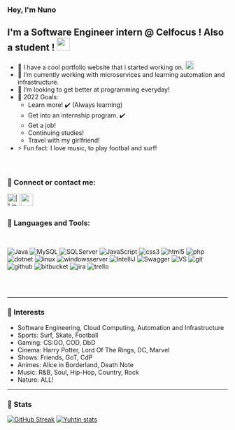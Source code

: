 ### Hey, I'm Nuno


## I'm a Software Engineer intern @ Celfocus ! Also a student ! <img src="https://raw.githubusercontent.com/aemmadi/aemmadi/master/wave.gif" width="30px" >

- 🔭 I have a cool portfolio website that i started working on. [<img  width="20px" src="https://cdn.icon-icons.com/icons2/1858/PNG/512/iconfinder-websitebuilder-4263525_117861.png" />][portfolio]
- 🌱 I’m currently working with microservices and learning automation and infrastructure.
- 👯 I’m looking to get better at programming everyday!
- 🥅 2022 Goals: 
    - Learn more! ✔️ (Always learning)
    - Get into an internship program. ✔️ 
    - Get a job!
    - Continuing studies! 
    - Travel with my girlfriend!
- ⚡ Fun fact: I love music, to play footbal and surf!

<br />

### 💬 Connect or contact me:

[<img align="left" alt=" | LinkedIn" width="28px" src="https://cdn-icons-png.flaticon.com/512/174/174857.png" />][linkedin]
[<img align="left" alt="" width="28px" src="https://cdn-icons.flaticon.com/png/512/3471/premium/3471653.png?token=exp=1638567355~hmac=d71dba40e379369dd0c4423f7f5257dc" />][mailme]

<br />
<br />

### 🚀 Languages and Tools:

<br />

![Java](https://img.shields.io/badge/Java-CB0000?style=for-the-badge&logo=java&logoColor=white)
![MySQL](https://img.shields.io/badge/MySQL-00000F?style=for-the-badge&logo=mysql&logoColor=white)
![SQLServer](https://img.shields.io/badge/SQLServer-FF7733?style=for-the-badge&logo=microsoftsqlserver&logoColor=white)
![JavaScript](https://img.shields.io/badge/JavaScript-F7DF1E?style=for-the-badge&logo=javascript&logoColor=black)
![css3](https://img.shields.io/badge/CSS-00B7A6?style=for-the-badge&logo=css3&logoColor=white)
![html5](https://img.shields.io/badge/HTML-B07C67?style=for-the-badge&logo=html5&logoColor=white)
![php](https://img.shields.io/badge/php-4900FF?style=for-the-badge&logo=php&logoColor=white)
![dotnet](https://img.shields.io/badge/dotnet5-00761D?style=for-the-badge&logo=dotnet&logoColor=white)
![linux](https://img.shields.io/badge/linux-9C5BDD?style=for-the-badge&logo=linux&logoColor=white)
![windowsserver](https://img.shields.io/badge/windows%20Server-9CBDD6?style=for-the-badge&logo=windows&logoColor=white)
![IntelliJ](https://img.shields.io/badge/IntelliJ-000000?style=for-the-badge&logo=intellij-idea&logoColor=blue)
![Swagger](https://img.shields.io/badge/-swagger-333333?style=for-the-badge&logo=swagger)
![VS](https://img.shields.io/badge/VS/VScode-3366cc?style=for-the-badge&logo=visualstudio&logoColor=white)
![git](https://img.shields.io/badge/Git-D8572E?style=for-the-badge&logo=git&logoColor=white)
![github](https://img.shields.io/badge/GitHub-322B29?style=for-the-badge&logo=github&logoColor=white)
![bitbucket](https://img.shields.io/badge/bitbucket-007BD5?style=for-the-badge&logo=bitbucket&logoColor=white)
![jira](https://img.shields.io/badge/jira-69142D?style=for-the-badge&logo=jira&logoColor=white)
![trello](https://img.shields.io/badge/trello-2A0000?style=for-the-badge&logo=trello&logoColor=white)

<br />
<br />

---

### 📕 Interests

- Software Engineering, Cloud Computing, Automation and Infrastructure
- Sports: Surf, Skate, Football
- Gaming: CS:GO, COD, DbD
- Cinema: Harry Potter, Lord Of The Rings, DC, Marvel
- Shows: Friends, GoT, CdP
- Animes: Alice in Borderland, Death Note
- Music: R&B, Soul, Hip-Hop, Country, Rock
- Nature: ALL!

---

### 👀 Stats

[![GitHub Streak](https://github-readme-streak-stats.herokuapp.com?user=NunoCG&theme=ayu-mirage)](https://git.io/streak-stats)
[![Yuhtin stats](https://github-readme-stats.vercel.app/api?username=NunoCG&layout=compact&theme=tokyonight&hide_title=true&show_icons=true&count_private=true)](https://github.com/NunoCG/)

<!-- Variables links -->
[portfolio]: https://nunocg.github.io/portfolio/
[linkedin]: https://www.linkedin.com/in/nunocguimaraes/
[mailme]: mailto:nunoguimaraes10@hotmail.com
